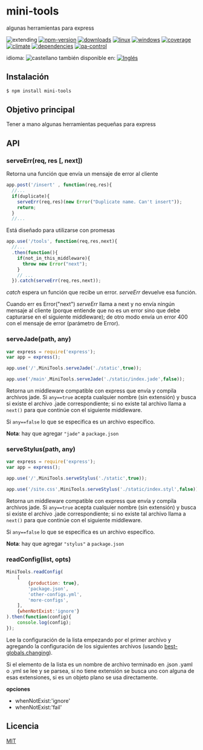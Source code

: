 <!--multilang v0 es:LEEME.md en:README.md -->
# mini-tools
<!--lang:es-->
algunas herramientas para express

<!--lang:en--]
mini tools for express and others

[!--lang:*-->

<!-- cucardas -->
![extending](https://img.shields.io/badge/stability-extending-orange.svg)
[![npm-version](https://img.shields.io/npm/v/mini-tools.svg)](https://npmjs.org/package/mini-tools)
[![downloads](https://img.shields.io/npm/dm/mini-tools.svg)](https://npmjs.org/package/mini-tools)
[![linux](https://img.shields.io/travis/codenautas/mini-tools/master.svg)](https://travis-ci.org/codenautas/mini-tools)
[![windows](https://ci.appveyor.com/api/projects/status/github/codenautas/mini-tools?svg=true)](https://ci.appveyor.com/project/codenautas/mini-tools)
[![coverage](https://img.shields.io/coveralls/codenautas/mini-tools/master.svg)](https://coveralls.io/r/codenautas/mini-tools)
[![climate](https://img.shields.io/codeclimate/github/codenautas/mini-tools.svg)](https://codeclimate.com/github/codenautas/mini-tools)
[![dependencies](https://img.shields.io/david/codenautas/mini-tools.svg)](https://david-dm.org/codenautas/mini-tools)
[![qa-control](http://codenautas.com/github/codenautas/mini-tools.svg)](http://codenautas.com/github/codenautas/mini-tools)

<!--multilang buttons-->

idioma: ![castellano](https://raw.githubusercontent.com/codenautas/multilang/master/img/lang-es.png)
también disponible en:
[![Inglés](https://raw.githubusercontent.com/codenautas/multilang/master/img/lang-en.png)](README.md)

<!--lang:es-->
## Instalación
<!--lang:en--]
## Install
[!--lang:*-->

```sh
$ npm install mini-tools
```

<!--lang:es-->

## Objetivo principal

Tener a mano algunas herramientas pequeñas para express

<!--lang:en--]

## Main goal

Have some mini tools for express and others

[!--lang:*-->

## API

### serveErr(req, res [, next])

<!--lang:es-->

Retorna una función que envía un mensaje de error al cliente

<!--lang:en--]

Returns a function that sends a error message to de front-end. 

[!--lang:*-->

```js
app.post('/insert' , function(req,res){
  //...
  if(duplicate){
    serveErr(req,res)(new Error("Duplicate name. Can't insert"));
    return; 
  }
  //...
```

<!--lang:es-->

Está diseñado para utilizarse con promesas

<!--lang:en--]

It is promise friendly

[!--lang:*-->

```js
app.use('/tools', function(req,res,next){
  //...
  .then(function(){
    if(not_in_this_middleware){
      throw new Error("next");
    }
    // ...
  }).catch(serveErr(req,res,next)); 
```

<!--lang:es-->

*catch* espera un función que recibe un error. 
*serveErr* devuelve esa función. 

Cuando err es Error("next") *serveErr* llama a next y no envía ningún mensaje al cliente
(porque entiende que no es un error sino que debe capturarse en el siguiente middleware); 
de otro modo envía un error 400 con el mensaje de error (parámetro de Error). 

<!--lang:en--]

*catch* expects a function that receive an error. 
*serveErr* returns that function. 

When err is Error("next") *serveErr* calls next and does not send any result to de front-end; 
otherwise it sends a 400 error with the message and stack. 

[!--lang:*-->

### serveJade(path, any)

```js
var express = require('express');
var app = express();

app.use('/',MiniTools.serveJade('./static',true));

app.use('/main',MiniTools.serveJade('./static/index.jade',false));
```

<!--lang:es-->

Retorna un middleware compatible con express que envía y compila archivos jade. 
Si `any==true` acepta cualquier nombre (sin extensión) y busca si existe el archivo .jade correspondiente;
si no existe tal archivo llama a `next()` para que continúe con el siguiente middleware. 

Si `any==false` lo que se especifica es un archivo específico. 

**Nota**: hay que agregar `"jade"` a `package.json`

<!--lang:en--]

Returns an express middleware to serve jade files. 
If `any==true` it serves files adding .jade to req.path; and
if there is no jade file it call `next()`. 

If `any==false` it serves that specific file. 

**Note**: for use serveJade you must include jade in `package.json`

[!--lang:*-->

### serveStylus(path, any)

```js
var express = require('express');
var app = express();

app.use('/',MiniTools.serveStylus('./static',true));

app.use('/site.css',MiniTools.serveStylus('./static/index.styl',false));
```

<!--lang:es-->

Retorna un middleware compatible con express que envía y compila archivos jade. 
Si `any==true` acepta cualquier nombre (sin extensión) y busca si existe el archivo .jade correspondiente;
si no existe tal archivo llama a `next()` para que continúe con el siguiente middleware. 

Si `any==false` lo que se especifica es un archivo específico. 

**Nota**: hay que agregar `"stylus"` a `package.json`

<!--lang:en--]

Returns an express middleware to serve jade files. 
If `any==true` it serves files adding .jade to req.path; and
if there is no jade file it call `next()`. 

If `any==false` it serves that specific file. 

**Note**: for use serveStylus you must include stylus in package.json

[!--lang:*-->

### readConfig(list, opts)

```js
MiniTools.readConfig(
    [
        {production: true},
        'package.json',
        'other-configs.yml',
        'more-configs',
    ],
    {whenNotExist:'ignore'}
).then(function(config){
    console.log(config);
});
```

<!--lang:es-->

Lee la configuración de la lista empezando por el primer archivo 
y agregando la configuración de los siguientes archivos 
(usando [best-globals.changing](https://www.npmjs.com/package/best-globals#changingoriginalconfig-changes-options)). 

Si el elemento de la lista es un nombre de archivo terminado en .json .yaml o .yml se lee y se parsea, 
si no tiene extensión se busca uno con alguna de esas extensiones,
si es un objeto plano se usa directamente.

**opciones** 
 * whenNotExist:'ignore'
 * whenNotExist:'fail'

<!--lang:en--]

Reads the chain of configuration merging with [best-globals.changing](https://www.npmjs.com/package/best-globals#changingoriginalconfig-changes-options).

If the list element is a fileName ending with .json .yaml o .yml, it reads and parse, 
if doesn't have extension it search first, 
if it is a plain object it uses directly.

**options** 
 * whenNotExist:'ignore'
 * whenNotExist:'fail'

<!--lang:es-->

## Licencia

<!--lang:en--]

## License

[!--lang:*-->

[MIT](LICENSE)

